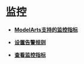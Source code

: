 # 监控<a name="modelarts_23_0186"></a>

-   **[ModelArts支持的监控指标](ModelArts支持的监控指标.md)**  

-   **[设置告警规则](设置告警规则.md)**  

-   **[查看监控指标](查看监控指标.md)**  


